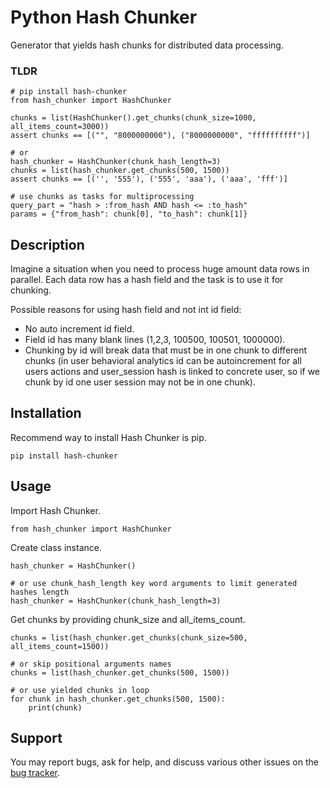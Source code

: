 # Python Hash Chunker

Generator that yields hash chunks for distributed data processing.

### TLDR

```
# pip install hash-chunker
from hash_chunker import HashChunker

chunks = list(HashChunker().get_chunks(chunk_size=1000, all_items_count=3000))
assert chunks == [("", "8000000000"), ("8000000000", "ffffffffff")]

# or
hash_chunker = HashChunker(chunk_hash_length=3)
chunks = list(hash_chunker.get_chunks(500, 1500))
assert chunks == [('', '555'), ('555', 'aaa'), ('aaa', 'fff')]

# use chunks as tasks for multiprocessing
query_part = "hash > :from_hash AND hash <= :to_hash"
params = {"from_hash": chunk[0], "to_hash": chunk[1]}
```

## Description

Imagine a situation when you need to process huge amount data rows in parallel.
Each data row has a hash field and the task is to use it for chunking.

Possible reasons for using hash field and not int id field:
- No auto increment id field.
- Field id has many blank lines (1,2,3, 100500, 100501, 1000000).
- Chunking by id will break data that must be in one chunk to different chunks
(in user behavioral analytics id can be autoincrement for all users actions and
user_session hash is linked to concrete user, so if we chunk by id one user session may
not be in one chunk).

## Installation

Recommend way to install Hash Chunker is pip.

```
pip install hash-chunker
```

## Usage

Import Hash Chunker.
```
from hash_chunker import HashChunker
```

Create class instance.
```
hash_chunker = HashChunker()

# or use chunk_hash_length key word arguments to limit generated hashes length
hash_chunker = HashChunker(chunk_hash_length=3)
```

Get chunks by providing chunk_size and all_items_count.

```
chunks = list(hash_chunker.get_chunks(chunk_size=500, all_items_count=1500))

# or skip positional arguments names
chunks = list(hash_chunker.get_chunks(500, 1500))

# or use yielded chunks in loop
for chunk in hash_chunker.get_chunks(500, 1500):
    print(chunk)
```

## Support
You may report bugs, ask for help, and discuss various other issues
on the [bug tracker](https://github.com/whysage/hash_chunker/issues).
